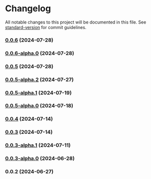 # Changelog

All notable changes to this project will be documented in this file. See [standard-version](https://github.com/conventional-changelog/standard-version) for commit guidelines.

### [0.0.6](https://github.com/acrool/acrool-react-hooks/compare/v0.0.6-alpha.0...v0.0.6) (2024-07-28)

### [0.0.6-alpha.0](https://github.com/acrool/acrool-react-hooks/compare/v0.0.5...v0.0.6-alpha.0) (2024-07-28)

### [0.0.5](https://github.com/acrool/acrool-react-hooks/compare/v0.0.5-alpha.2...v0.0.5) (2024-07-28)

### [0.0.5-alpha.2](https://github.com/acrool/acrool-react-hooks/compare/v0.0.5-alpha.1...v0.0.5-alpha.2) (2024-07-27)

### [0.0.5-alpha.1](https://github.com/acrool/acrool-react-hooks/compare/v0.0.5-alpha.0...v0.0.5-alpha.1) (2024-07-19)

### [0.0.5-alpha.0](https://github.com/acrool/acrool-react-hooks/compare/v0.0.4...v0.0.5-alpha.0) (2024-07-18)

### [0.0.4](https://github.com/acrool/acrool-react-hooks/compare/v0.0.3...v0.0.4) (2024-07-14)

### [0.0.3](https://github.com/acrool/acrool-react-hooks/compare/v0.0.3-alpha.1...v0.0.3) (2024-07-14)

### [0.0.3-alpha.1](https://github.com/acrool/acrool-react-hooks/compare/v0.0.3-alpha.0...v0.0.3-alpha.1) (2024-07-11)

### [0.0.3-alpha.0](https://github.com/acrool/acrool-react-hooks/compare/v0.0.2...v0.0.3-alpha.0) (2024-06-28)

### 0.0.2 (2024-06-27)
